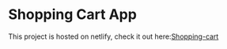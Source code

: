 # Shopping Cart App

This project is hosted on netlify, check it out here:[Shopping-cart](https://shopping-cart-parisafaridi.netlify.app)
